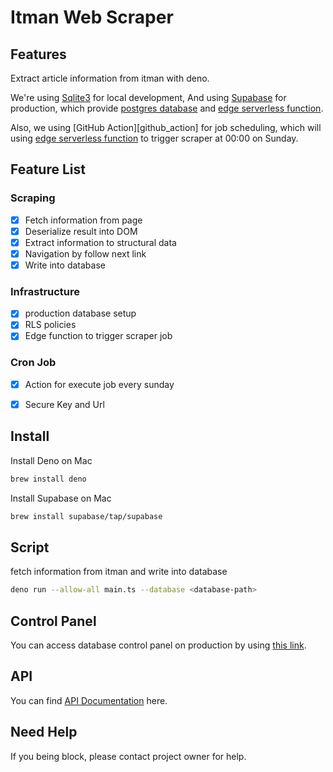 # Itman Web Scraper

## Features
Extract article information from itman with deno.

We're using [Sqlite3] for local development,
And using [Supabase] for production,
which provide [postgres database][supabase_postgres] and [edge serverless function][supabase_edge_function].


Also, we using [GitHub Action][github_action] for job scheduling,
which will using [edge serverless function][supabase_edge_function] to trigger scraper at 00:00 on Sunday.

## Feature List

### Scraping
- [x] Fetch information from page
- [x] Deserialize result into DOM
- [x] Extract information to structural data
- [x] Navigation by follow next link
- [x] Write into database

### Infrastructure
- [x] production database setup
- [x] RLS policies
- [x] Edge function to trigger scraper job

### Cron Job
- [x] Action for execute job every sunday
- [x] Secure Key and Url


## Install

Install Deno on Mac

```sh
brew install deno
```

Install Supabase on Mac

```sh
brew install supabase/tap/supabase
```

## Script

fetch information from itman and write into database

```sh
deno run --allow-all main.ts --database <database-path>
```

## Control Panel

You can access database control panel on production by using [this link](https://app.supabase.com/project/dnfooecqcpcrhzocztxu).

## API

You can find [API Documentation](https://app.supabase.com/project/dnfooecqcpcrhzocztxu/api) here.

## Need Help

If you being block, please contact project owner for help.


[Sqlite3]: https://www.sqlite.org/index.html
[Supabase]: https://supabase.com/
[supabase_postgres]: https://supabase.com/docs/guides/database
[supabase_edge_function]: https://supabase.com/docs/guides/functions
